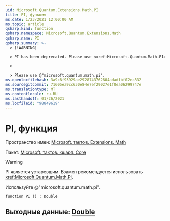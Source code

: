 ```yaml
---
uid: Microsoft.Quantum.Extensions.Math.PI
title: PI, функция
ms.date: 1/23/2021 12:00:00 AM
ms.topic: article
qsharp.kind: function
qsharp.namespace: Microsoft.Quantum.Extensions.Math
qsharp.name: PI
qsharp.summary: >-
  > [!WARNING]

  > PI has been deprecated. Please use <xref:Microsoft.Quantum.Math.PI> instead.

  >

  > Please use @"microsoft.quantum.math.pi".
ms.openlocfilehash: 3a9c8f93929ae2928743762804adadfbf02ec832
ms.sourcegitcommit: 71605ea9cc630e84e7ef29027e1f0ea06299747e
ms.translationtype: MT
ms.contentlocale: ru-RU
ms.lasthandoff: 01/26/2021
ms.locfileid: "98849619"
---
```

# <a name="pi-function"></a>PI, функция

Пространство имен: [Microsoft. тактов. Extensions. Math](xref:Microsoft.Quantum.Extensions.Math)

Пакет: [Microsoft. тактов. кшарп. Core](https://nuget.org/packages/Microsoft.Quantum.QSharp.Core)


> [!WARNING]
> PI является устаревшим. Взамен рекомендуется использовать <xref:Microsoft.Quantum.Math.PI>.
>
> Используйте @"microsoft.quantum.math.pi".



```qsharp
function PI () : Double
```


## <a name="output--double"></a>Выходные данные: [Double](xref:microsoft.quantum.lang-ref.double)

